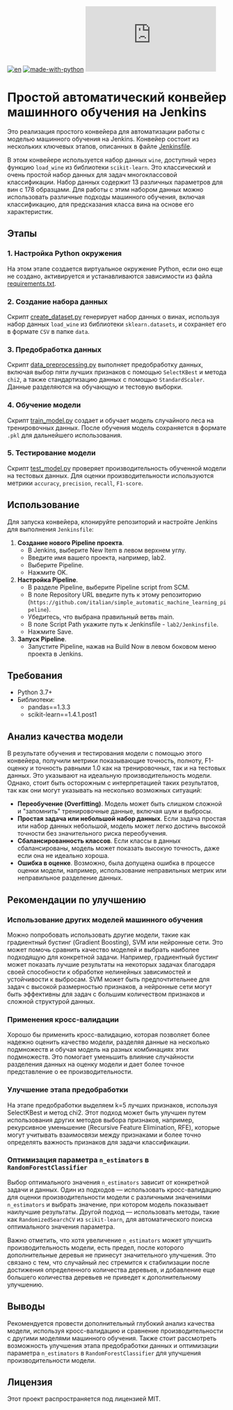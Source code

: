 [![en](https://img.shields.io/badge/lang-en-blue.svg)](README.md)
[![made-with-python](https://img.shields.io/badge/Made%20with-Python-1f425f.svg)](https://www.python.org/)
[![GitHub license](https://badgen.net/github/license/Naereen/Strapdown.js)](https://github.com/italian/simple_automatic_machine_learning_pipeline/blob/main/LICENSE)

# Простой автоматический конвейер машинного обучения на Jenkins

Это реализация простого конвейера для автоматизации работы с моделью машинного обучения на Jenkins. Конвейер состоит из нескольких ключевых этапов, описанных в файле [Jenkinsfile](./Jenkinsfile).

В этом конвейере используется набор данных `wine`, доступный через функцию `load_wine` из библиотеки `scikit-learn`. Это классический и очень простой набор данных для задач многоклассовой классификации. Набор данных содержит 13 различных параметров для вин с 178 образцами. Для работы с этим набором данных можно использовать различные подходы машинного обучения, включая классификацию, для предсказания класса вина на основе его характеристик.

## Этапы

### 1. Настройка Python окружения

На этом этапе создается виртуальное окружение Python, если оно еще не создано, активируется и устанавливаются зависимости из файла [requirements.txt](./requirements.txt).

### 2. Создание набора данных

Скрипт [create_dataset.py](./python_scripts/create_dataset.py) генерирует набор данных о винах, используя набор данных `load_wine` из библиотеки `sklearn.datasets`, и сохраняет его в формате `CSV` в папке `data`.

### 3. Предобработка данных

Скрипт [data_preprocessing.py](./python_scripts/data_preprocessing.py) выполняет предобработку данных, включая выбор пяти лучших признаков с помощью `SelectKBest` и метода `chi2`, а также стандартизацию данных с помощью `StandardScaler`. Данные разделяются на обучающую и тестовую выборки.

### 4. Обучение модели

Скрипт [train_model.py](./python_scripts/train_model.py) создает и обучает модель случайного леса на тренировочных данных. После обучения модель сохраняется в формате `.pkl` для дальнейшего использования.

### 5. Тестирование модели

Скрипт [test_model.py](./python_scripts/test_model.py) проверяет производительность обученной модели на тестовых данных. Для оценки производительности используются метрики `accuracy`, `precision`, `recall`, `F1-score`.

## Использование

Для запуска конвейера, клонируйте репозиторий и настройте Jenkins для выполнения `Jenkinsfile`:
1. **Создание нового Pipeline проекта**.
   - В Jenkins, выберите New Item в левом верхнем углу.
   - Введите имя вашего проекта, например, lab2.
   - Выберите Pipeline.
   - Нажмите OK.
2. **Настройка Pipeline**.
   - В разделе Pipeline, выберите Pipeline script from SCM.
   - В поле Repository URL введите путь к этому репозиторию (`https://github.com/italian/simple_automatic_machine_learning_pipeline`).
   - Убедитесь, что выбрана правильный ветвь main.
   - В поле Script Path укажите путь к Jenkinsfile - `lab2/Jenkinsfile`.
   - Нажмите Save.
3. **Запуск Pipeline**.
   - Запустите Pipeline, нажав на Build Now в левом боковом меню проекта в Jenkins.

## Требования

- Python 3.7+
- Библиотеки:
    - pandas==1.3.3
    - scikit-learn==1.4.1.post1

## Анализ качества модели

В результате обучения и тестирования модели с помощью этого конвейера, получили метрики показывающие точность, полноту, F1-оценку и точность равными 1.0 как на тренировочных, так и на тестовых данных. Это указывают на идеальную производительность модели. Однако, стоит быть осторожным с интерпретацией таких результатов, так как они могут указывать на несколько возможных ситуаций:

- **Переобучение (Overfitting)**. Модель может быть слишком сложной и "запомнить" тренировочные данные, включая шум и выбросы.
- **Простая задача или небольшой набор данных**. Если задача простая или набор данных небольшой, модель может легко достичь высокой точности без значительного риска переобучения.
- **Сбалансированность классов**. Если классы в данных сбалансированы, модель может показать высокую точность, даже если она не идеально хороша.
- **Ошибка в оценке**. Возможно, была допущена ошибка в процессе оценки модели, например, использование неправильных метрик или неправильное разделение данных.

## Рекомендации по улучшению

### **Использование других моделей машинного обучения**

Можно попробовать использовать другие модели, такие как градиентный бустинг (Gradient Boosting), SVM или нейронные сети. Это может помочь сравнить качество моделей и выбрать наиболее подходящую для конкретной задачи. Например, градиентный бустинг может показать лучшие результаты на некоторых задачах благодаря своей способности к обработке нелинейных зависимостей и устойчивости к выбросам. SVM может быть предпочтительнее для задач с высокой размерностью признаков, а нейронные сети могут быть эффективны для задач с большим количеством признаков и сложной структурой данных.

### **Применения кросс-валидации**

Хорошо бы применить кросс-валидацию, которая позволяет более надежно оценить качество модели, разделяя данные на несколько подмножеств и обучая модель на разных комбинациях этих подмножеств. Это помогает уменьшить влияние случайности разделения данных на оценку модели и дает более точное представление о ее производительности.

### **Улучшение этапа предобработки**

На этапе предобработки выделяем k=5 лучших признаков, используя SelectKBest и метод chi2. Этот подход может быть улучшен путем использования других методов выбора признаков, например, рекурсивное уменьшение (Recursive Feature Elimination, RFE), которые могут учитывать взаимосвязи между признаками и более точно определять важность признаков для задачи классификации.

### **Оптимизация параметра `n_estimators` в `RandomForestClassifier`**

Выбор оптимального значения `n_estimators` зависит от конкретной задачи и данных. Один из подходов — использовать кросс-валидацию для оценки производительности модели с различными значениями `n_estimators` и выбрать значение, при котором модель показывает наилучшие результаты. Другой подход — использовать методы, такие как `RandomizedSearchCV` из `scikit-learn`, для автоматического поиска оптимального значения параметра.

Важно отметить, что хотя увеличение `n_estimators` может улучшить производительность модели, есть предел, после которого дополнительные деревья не принесут значительного улучшения. Это связано с тем, что случайный лес стремится к стабилизации после достижения определенного количества деревьев, и добавление еще большего количества деревьев не приведет к дополнительному улучшению.

## Выводы

Рекомендуется провести дополнительный глубокий анализ качества модели, используя кросс-валидацию и сравнение производительности с другими моделями машинного обучения. Также стоит рассмотреть возможность улучшения этапа предобработки данных и оптимизации параметра `n_estimators` в `RandomForestClassifier` для улучшения производительности модели.

## Лицензия

Этот проект распространяется под лицензией MIT.